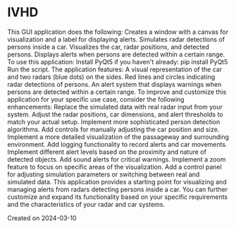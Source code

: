 # IVHD

This GUI application does the following:
Creates a window with a canvas for visualization and a label for displaying alerts.
Simulates radar detections of persons inside a car.
Visualizes the car, radar positions, and detected persons.
Displays alerts when persons are detected within a certain range.
To use this application:
Install PyQt5 if you haven't already: pip install PyQt5
Run the script.
The application features:
A visual representation of the car and two radars (blue dots) on the sides.
Red lines and circles indicating radar detections of persons.
An alert system that displays warnings when persons are detected within a certain range.
To improve and customize this application for your specific use case, consider the following enhancements:
Replace the simulated data with real radar input from your system.
Adjust the radar positions, car dimensions, and alert thresholds to match your actual setup.
Implement more sophisticated person detection algorithms.
Add controls for manually adjusting the car position and size.
Implement a more detailed visualization of the passageway and surrounding environment.
Add logging functionality to record alerts and car movements.
Implement different alert levels based on the proximity and nature of detected objects.
Add sound alerts for critical warnings.
Implement a zoom feature to focus on specific areas of the visualization.
Add a control panel for adjusting simulation parameters or switching between real and simulated data.
This application provides a starting point for visualizing and managing alerts from radars detecting persons inside a car. You can further customize and expand its functionality based on your specific requirements and the characteristics of your radar and car systems.

Created on 2024-03-10